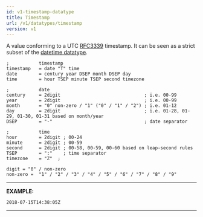 ```yaml
---
id: v1-timestamp-datatype
title: Timestamp
url: /v1/datatypes/timestamp
version: v1
---
```


A value conforming to a UTC [RFC3339](@rfc3339) timestamp. It can be seen as a
strict subset of the [datetime datatype](/v1/datatypes/datetime).

```abnf
;           timestamp
timestamp   = date "T" time
date        = century year DSEP month DSEP day
time        = hour TSEP minute TSEP second timezone

;           date
century     = 2digit                               ; i.e. 00-99
year        = 2digit                               ; i.e. 00-99
month       = "0" non-zero / "1" ("0" / "1" / "2") ; i.e. 01-12
day         = 2digit                               ; i.e. 01-28, 01-29, 01-30, 01-31 based on month/year
DSEP        = "-"                                  ; date separator

;           time
hour        = 2digit ; 00-24
minute      = 2digit ; 00-59
second      = 2digit ; 00-58, 00-59, 00-60 based on leap-second rules
TSEP        = ":"    ; time separator
timezone    = "Z"  ;

digit = "0" / non-zero
non-zero =  "1" / "2" / "3" / "4" / "5" / "6" / "7" / "8" / "9"
```

***
**EXAMPLE:**

```
2018-07-15T14:38:05Z
```
***
